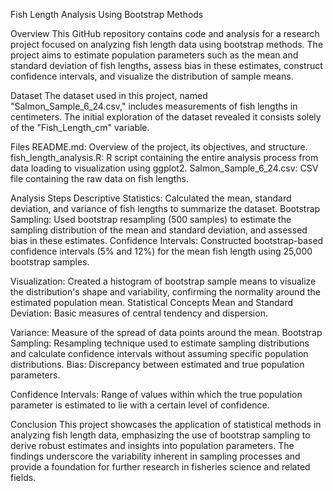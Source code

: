 
Fish Length Analysis Using Bootstrap Methods

Overview
This GitHub repository contains code and analysis for a research project focused on analyzing fish length data using bootstrap methods. The project aims to estimate population parameters such as the mean and standard deviation of fish lengths, assess bias in these estimates, construct confidence intervals, and visualize the distribution of sample means.

Dataset
The dataset used in this project, named "Salmon_Sample_6_24.csv," includes measurements of fish lengths in centimeters. The initial exploration of the dataset revealed it consists solely of the "Fish_Length_cm" variable.

Files
README.md: Overview of the project, its objectives, and structure.
fish_length_analysis.R: R script containing the entire analysis process from data loading to visualization using ggplot2.
Salmon_Sample_6_24.csv: CSV file containing the raw data on fish lengths.

Analysis Steps
Descriptive Statistics: Calculated the mean, standard deviation, and variance of fish lengths to summarize the dataset.
Bootstrap Sampling: Used bootstrap resampling (500 samples) to estimate the sampling distribution of the mean and standard deviation, and assessed bias in these estimates.
Confidence Intervals: Constructed bootstrap-based confidence intervals (5% and 12%) for the mean fish length using 25,000 bootstrap samples.

Visualization: Created a histogram of bootstrap sample means to visualize the distribution's shape and variability, confirming the normality around the estimated population mean.
Statistical Concepts
Mean and Standard Deviation: Basic measures of central tendency and dispersion.

Variance: Measure of the spread of data points around the mean.
Bootstrap Sampling: Resampling technique used to estimate sampling distributions and calculate confidence intervals without assuming specific population distributions.
Bias: Discrepancy between estimated and true population parameters.

Confidence Intervals: Range of values within which the true population parameter is estimated to lie with a certain level of confidence.

Conclusion
This project showcases the application of statistical methods in analyzing fish length data, emphasizing the use of bootstrap sampling to derive robust estimates and insights into population parameters. The findings underscore the variability inherent in sampling processes and provide a foundation for further research in fisheries science and related fields.
